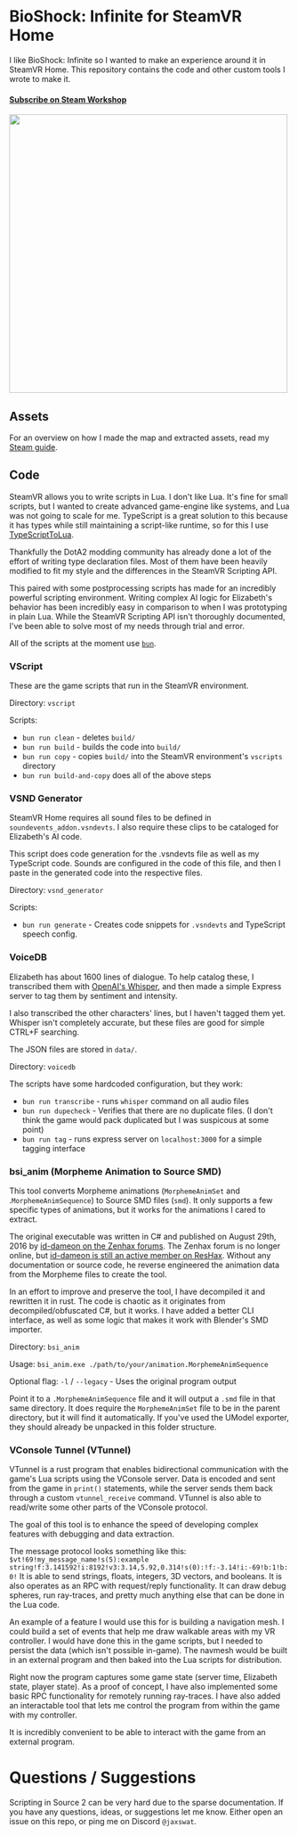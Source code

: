 # BioShock: Infinite for SteamVR Home

I like BioShock: Infinite so I wanted to make an experience around it in SteamVR Home.
This repository contains the code and other custom tools I wrote to make it.

#### [Subscribe on Steam Workshop](https://steamcommunity.com/sharedfiles/filedetails/?id=2952477736)

[<img src="https://img.youtube.com/vi/-QKq8XJSEFk/maxresdefault.jpg" width=500px>](https://youtu.be/-QKq8XJSEFk)

## Assets

For an overview on how I made the map and extracted assets, read my [Steam guide](https://steamcommunity.com/sharedfiles/filedetails/?id=2953264938).

## Code

SteamVR allows you to write scripts in Lua. I don't like Lua.
It's fine for small scripts, but I wanted to create advanced game-engine like systems, and Lua was not going to scale for me.
TypeScript is a great solution to this because it has types while still maintaining a script-like runtime, so for this I use [TypeScriptToLua](https://github.com/TypeScriptToLua/TypeScriptToLua).

Thankfully the DotA2 modding community has already done a lot of the effort of writing type declaration files.
Most of them have been heavily modified to fit my style and the differences in the SteamVR Scripting API.

This paired with some postprocessing scripts has made for an incredibly powerful scripting environment.
Writing complex AI logic for Elizabeth's behavior has been incredibly easy in comparison to when I was prototyping in plain Lua.
While the SteamVR Scripting API isn't thoroughly documented, I've been able to solve most of my needs through trial and error.

All of the scripts at the moment use [`bun`](https://github.com/oven-sh/bun).

### VScript

These are the game scripts that run in the SteamVR environment.

Directory: `vscript`

Scripts:
- `bun run clean` - deletes `build/`
- `bun run build` - builds the code into `build/`
- `bun run copy` - copies `build/` into the SteamVR environment's `vscripts` directory
- `bun run build-and-copy` does all of the above steps

### VSND Generator

SteamVR Home requires all sound files to be defined in `soundevents_addon.vsndevts`.
I also require these clips to be cataloged for Elizabeth's AI code.

This script does code generation for the .vsndevts file as well as my TypeScript code.
Sounds are configured in the code of this file, and then I paste in the generated code into the respective files.

Directory: `vsnd_generator`

Scripts:
- `bun run generate` - Creates code snippets for `.vsndevts` and TypeScript speech config.

### VoiceDB

Elizabeth has about 1600 lines of dialogue.
To help catalog these, I transcribed them with [OpenAI's Whisper](https://github.com/openai/whisper), and then made a simple Express server to tag them by sentiment and intensity.

I also transcribed the other characters' lines, but I haven't tagged them yet.
Whisper isn't completely accurate, but these files are good for simple CTRL+F searching.

The JSON files are stored in `data/`.

Directory: `voicedb`

The scripts have some hardcoded configuration, but they work:
- `bun run transcribe` - runs `whisper` command on all audio files
- `bun run dupecheck` - Verifies that there are no duplicate files. (I don't think the game would pack duplicated but I was suspicous at some point)
- `bun run tag` - runs express server on `localhost:3000` for a simple tagging interface

### bsi_anim (Morpheme Animation to Source SMD)

This tool converts Morpheme animations (`MorphemeAnimSet` and .`MorphemeAnimSequence`) to Source SMD files (`smd`).
It only supports a few specific types of animations, but it works for the animations I cared to extract.

The original executable was written in C# and published on August 29th, 2016 by [id-dameon on the Zenhax forums](https://web.archive.org/web/20230429095935/https://zenhax.com/viewtopic.php?f=5&t=3009).
The Zenhax forum is no longer online, but [id-dameon is still an active member on ResHax](https://reshax.com/profile/8-id-daemon).
Without any documentation or source code, he reverse engineered the animation data from the Morpheme files to create the tool.

In an effort to improve and preserve the tool, I have decompiled it and rewritten it in rust.
The code is chaotic as it originates from decompiled/obfuscated C#, but it works.
I have added a better CLI interface, as well as some logic that makes it work with Blender's SMD importer.

Directory: `bsi_anim`

Usage: `bsi_anim.exe ./path/to/your/animation.MorphemeAnimSequence`

Optional flag: `-l` / `--legacy` - Uses the original program output

Point it to a `.MorphemeAnimSequence` file and it will output a `.smd` file in that same directory.
It does require the `MorphemeAnimSet` file to be in the parent directory, but it will find it automatically.
If you've used the UModel exporter, they should already be unpacked in this folder structure.

### VConsole Tunnel (VTunnel)

VTunnel is a rust program that enables bidirectional communication with the game's Lua scripts using the VConsole server.
Data is encoded and sent from the game in `print()` statements, while the server sends them back through a custom `vtunnel_receive` command.
VTunnel is also able to read/write some other parts of the VConsole protocol.

The goal of this tool is to enhance the speed of developing complex features with debugging and data extraction.

The message protocol looks something like this:
`$vt!69!my_message_name!s(5):example string!f:3.141592!i:8192!v3:3.14,5.92,0.314!s(0):!f:-3.14!i:-69!b:1!b:0!`
It is able to send strings, floats, integers, 3D vectors, and booleans.
It is also operates as an RPC with request/reply functionality.
It can draw debug spheres, run ray-traces, and pretty much anything else that can be done in the Lua code.

An example of a feature I would use this for is building a navigation mesh.
I could build a set of events that help me draw walkable areas with my VR controller.
I would have done this in the game scripts, but I needed to persist the data (which isn't possible in-game).
The navmesh would be built in an external program and then baked into the Lua scripts for distribution.

Right now the program captures some game state (server time, Elizabeth state, player state).
As a proof of concept, I have also implemented some basic RPC functionality for remotely running ray-traces.
I have also added an interactable tool that lets me control the program from within the game with my controller.

It is incredibly convenient to be able to interact with the game from an external program.

# Questions / Suggestions

Scripting in Source 2 can be very hard due to the sparse documentation. If you have any questions, ideas, or suggestions let me know.
Either open an issue on this repo, or ping me on Discord `@jaxswat`.
